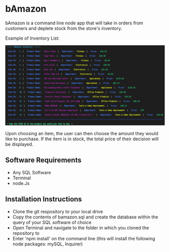 # bAmazon
bAmazon is a  command line node app that  will take in orders from customers and deplete stock from the store's inventory. 

Example of Inventory List:

![bAmazon Inventory Example](https://raw.githubusercontent.com/chris-milan/Main-Portfolio/master/assets/images/bamazon.png)

Upon choosing an item, the user can then choose the amount they would like to purchase.  If the item is in stock, the total price of their decision will be displayed.

## Software Requirements
* Any SQL Software
* Terminal
* node.Js 

## Installation Instructions
* Clone the git respository to your local drive
* Copy the contents of bamazon.sql and create the database within the query of your SQL software of choice
* Open Terminal and navigate to the folder in which you cloned the repository to
* Enter 'npm install' on the command line (this will install the following node packages: mySQL, Inquirer)


